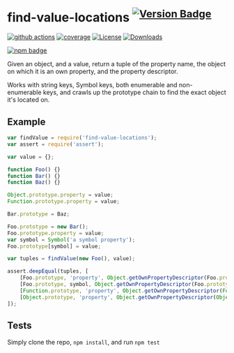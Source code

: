 # find-value-locations <sup>[![Version Badge][npm-version-svg]][package-url]</sup>

[![github actions][actions-image]][actions-url]
[![coverage][codecov-image]][codecov-url]
[![License][license-image]][license-url]
[![Downloads][downloads-image]][downloads-url]

[![npm badge][npm-badge-png]][package-url]

Given an object, and a value, return a tuple of the property name, the object on which it is an own property, and the property descriptor.

Works with string keys, Symbol keys, both enumerable and non-enumerable keys, and crawls up the prototype chain to find the exact object it's located on.

## Example

```js
var findValue = require('find-value-locations');
var assert = require('assert');

var value = {};

function Foo() {}
function Bar() {}
function Baz() {}

Object.prototype.property = value;
Function.prototype.property = value;

Bar.prototype = Baz;

Foo.prototype = new Bar();
Foo.prototype.property = value;
var symbol = Symbol('a symbol property');
Foo.prototype[symbol] = value;

var tuples = findValue(new Foo(), value);

assert.deepEqual(tuples, [
	[Foo.prototype, 'property', Object.getOwnPropertyDescriptor(Foo.prototype, 'property')],
	[Foo.prototype, symbol, Object.getOwnPropertyDescriptor(Foo.prototype, symbol)],
	[Function.prototype, 'property', Object.getOwnPropertyDescriptor(Function.prototype, 'property')],
	[Object.prototype, 'property', Object.getOwnPropertyDescriptor(Object.prototype, 'property')]
]);
```

## Tests
Simply clone the repo, `npm install`, and run `npm test`

[package-url]: https://npmjs.org/package/find-value-locations
[npm-version-svg]: https://versionbadg.es/ljharb/find-value-locations.svg
[deps-svg]: https://david-dm.org/ljharb/find-value-locations.svg
[deps-url]: https://david-dm.org/ljharb/find-value-locations
[dev-deps-svg]: https://david-dm.org/ljharb/find-value-locations/dev-status.svg
[dev-deps-url]: https://david-dm.org/ljharb/find-value-locations#info=devDependencies
[npm-badge-png]: https://nodei.co/npm/find-value-locations.png?downloads=true&stars=true
[license-image]: https://img.shields.io/npm/l/find-value-locations.svg
[license-url]: LICENSE
[downloads-image]: https://img.shields.io/npm/dm/find-value-locations.svg
[downloads-url]: https://npm-stat.com/charts.html?package=find-value-locations
[codecov-image]: https://codecov.io/gh/ljharb/find-value-locations/branch/main/graphs/badge.svg
[codecov-url]: https://app.codecov.io/gh/ljharb/find-value-locations/
[actions-image]: https://img.shields.io/endpoint?url=https://github-actions-badge-u3jn4tfpocch.runkit.sh/ljharb/find-value-locations
[actions-url]: https://github.com/ljharb/find-value-locations/actions
